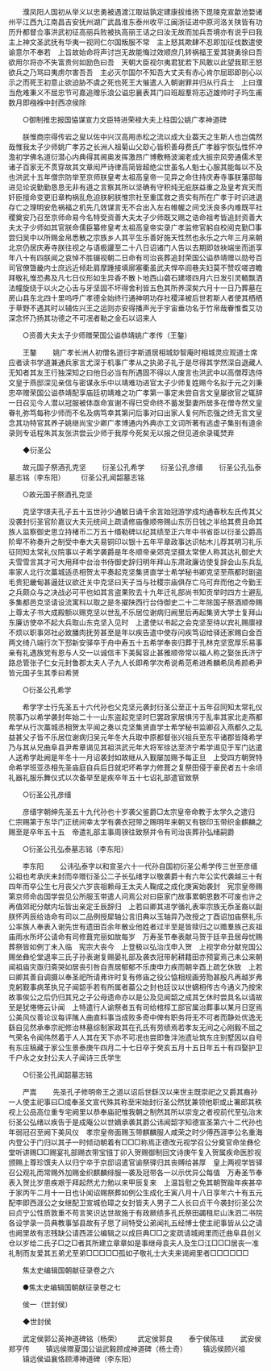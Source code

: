 <!-- { "loadSidebar": true } -->
　　濮凤阳人国初从举义以忠勇被遇渡江取姑孰定建康拔维扬下毘陵克宣歙池婺诸州平江西九江南昌吉安抚州湖广武昌淮东泰州收平江闽浙征进中原河洛关陕皆有功历升都督佥事洪武初征高丽兵败被执高丽王诘之曰汝无故而加兵吾境亦有说乎曰我　主上神文圣武抚有华夷一视同仁尔国叛服不常　主上怒其欺肆不忍即加征伐数遣使谕意尔不奉若　上旨故始命将声讨岂无故能悔过效顺庶几转祸福王爱其骁勇徐曰吾欲用尔将亦不失富贵何如励色曰吾　天朝大臣视尔夷君犹若下风敢以此望我耶王怒欲兵之乃骂曰夷虏尔害吾吾　主必灭尔国尔不知吾大丈夫有赤心肯尔屈耶即剖心以示之而死王初意止欲迫胁不虞之死也死王大慛遣人入朝谢罪并归从行兵士　上曰濮当危难秉义不屈忠节可嘉追赠乐浪公谥忠襄表其门曰班超羣将志迈雄帅时子玙生甫数月即襁褓中封西凉侯除 

　　○御制推忠报国恊谋宣力文臣特进荣禄大夫上柱国公姚广孝神道碑 

　　朕惟商宗得传岩之叟以佐中兴汉高用赤松之流以成大业葢天之生斯人也岂偶然哉惟我太子少师姚广孝苏之长洲人祖菊山父玅心皆积善母费氏广孝器宇恢弘性怀冲澹初学佛名道衍潜心内典得其阃奥发挥激昂广博敷畅波澜老成大振宗风旁通儒术至诸子百家无不贯穿故其文章闳严诗律高简皆超绝尘世虽名人魁士心服其能每以不及也洪武十五年僧宗防举至京师朕皇考太祖高皇帝一见异之命住持庆寿寺事朕藩邸每进见论说勤勤恳恳无非有道之言察其所以坚确有守积纯无疪朕益重之及皇考宾天而奸臣擅命变更旧章构祸乱危迫朕躬朕惟宗社至重匡救之责实有所在广孝于时识进退存亡之理明安危祸福之机先几效谋言无不合出入左右帷幄之间戈沃良多内难既平社稷奠安乃召至京师命易今名特受资善大夫太子少师既又赐之诰命祖考皆追封资善大夫太子少师如其官朕命儒臣纂修皇考太祖高皇帝实录广孝监修官躬自校阅克勤□事尝归吴中以所赐金帛悉散之宗族乡人其平生乐善好施天性然也永乐之六年三月来朝北京仍居庆寿寺朕往视之与语极讙至二十八日诏诸门人告以去期即敛袂端坐而逝享年八十有四朕闻之哀悼不胜辍视朝二日命有司治丧葬追封荣国公谥恭靖赠以勋号百司官僚曁畿内士庶远近倾赴肩摩踵接填廓塞衢虽武夫悍卒闾巷夫妇莫不赞叹嗟咨瞻拜敬礼惟恐弗及凡七日仪形如生异香不散卜地西山砻石建塔四月六日发引灵輀飘洒法幢旋绕于以火之心舌与牙坚固不坏得舍利皆五色其所养深矣六月十一日乃葬墓在房山县东北四十里呜呼广孝德全始终行通神明功存社稷泽被后世若斯人者使其栖栖于草野不遇其时以辅佐兴王之运则亦安得播声光于宇宙垂功名于竹帛哉眷惟耆艾功深念怀乃扬其功德之不可冺者勒之金石以诏来人 

　　○资善大夫太子少师赠荣国公谥恭靖姚广孝传（王鏊） 

　　王鏊 
　　姚广孝长洲人初僧名道衍字斯道居相城玅智庵时相城灵应观道士席应者读书学道兼通兵家言尤深于机事广孝从之执弟子礼于是尽得其学然深自退藏人无知者其友王行独深知之曰他日必当有所遇固不得以人废言也洪武中以高僧荐选侍文皇于燕邸深见亲信与密谋永乐中以靖难功进官太子少师复姓赐今名拟于元之刘秉忠卒赠荣国公谥恭靖配享庙廷初靖难之功广孝第一事定未尝自言文皇屡欲官之辄辞一日召见今人潜以冠服被体亟命宣谢不得巳受命终不蓄发娶妻所居多在僧寺然文皇眷礼弥笃每称少师而不名及病笃幸其第问后事对曰出家人复何所恋强之终无言文皇念其功特官其养子姚继尚宝少卿广孝博通内外典亦工文词所著有逃虚子集别有道余录则专诋程朱其友张洪尝云少师于我厚今死矣无以报之但见道余录辄焚弃 

　　◆衍圣公 

　　故元国子祭酒孔克坚 
　　衍圣公孔希学 
　　衍圣公孔彦缙 
　　衍圣公孔弘泰墓志铭（李东阳） 
　　衍圣公孔闻韶墓志铭 

　　○故元国子祭酒孔克坚 

　　克坚字璟夫孔子五十五世孙少通敏日诵千余言始冠游学成均通春秋左氏传其父没袭封衍圣官阶嘉议大夫元统间上疏请修庙像顺帝赐山东历日钱之半给其费且命其族人监察御史思立持楮币二万五十缗勒碑以纪其绩至正六年中书省臣以衍圣公爵高阶卑不称奏升之制受中奉大夫易铜印以银十五年平章政事达识帖木儿荐其明习礼乐征同知太常礼仪院事以子希学袭爵是年冬顺帝亲郊克坚摄太常使人称其达礼御史大夫雪雪言其才可大用拜中台治书侍御史辞归明年拜山东肃政廉访使复辞会山东兵乱率家人北行次藁城适丞相贺太平奏起克坚集贤直学士希学秘书卿克坚至燕都时剧盗毛贵犯畿甸甚逼廷议欲迁关中克坚曰天子当与社稷宗庙俱存亡乌可弃而他之今勤王之兵颇众与之决战必可平也如其言盗果败去十九年迁礼部尚书知贡举时四方士避乱多集都邑克坚请设流寓科以取之是冬擢陕西行台侍御史二十二年除国子祭酒顺帝赐上尊太子书大成殿额以赐克坚以世乱不乐居位谢病归阙里后再起集贤大学士复拜山东廉访使卒不起大兵取山东克坚入见时　上遣使以书起之会克坚至待以宾礼赐廪禄不烦以职事郊社必致膰肉抚劳甚至是年以疾告遣中使存问疾笃诏给驿还家赐白金百两文绮八端行次下邳新安驿卒于舟中寿五十五希学奉丧归葬于孔林克坚宽厚乐易事亲有礼遇族党有恩与人交一以诚信丰下美髯容止甚雅顺帝常以福人称之娶张氏济宁路总管张子仁女元封鲁郡太夫人子九人长即希学次希说希范希进希麟希凤希颜希尹皆元国子生其季曰希赟 

　　○衍圣公孔希学 

　　希学字士行先圣五十六代孙也父克坚元袭封衍圣公至正十五年召同知太常礼仪院事乃以希学袭封年始二十一山东盗起克坚时巳罢政家居惧污于乱率其家北走燕都希学从行次藁城丞相贺太平闻之奏以克坚集贤直学士希学秘书监卿召入燕都久之乱益甚父子皆不乐居位谢病归吴元年冬大兵取中原都督张兴祖兵至东平诸郡皆降希学乃与其从兄曲阜县尹希章谒见其祖洪武元年大将军徐达至济宁希学谒见于军门达遣人送希学赴阙是年冬十一月诏袭封如故继从入觐屡加赐予每正旦　上受四方朝贺特命希学班亚丞相先圣庙庭自兵后日就圯坏希学力修葺之复祭田侵于豪民者五十余顷礼器礼服乐舞仪式以次备举至是疾卒年五十七诏礼部遣官致祭 

　　○衍圣公孔彦缙 

　　彦缙字朝绅先圣五十九代孙也十岁袭父鉴爵□太宗皇帝命教于太学久之遣归　仁宗赐第于东华门正统间幸太学有袭衣冠带之赐明年来朝又有银印玉带织金麒麟之赐至是卒年五十五　帝遣礼部主事周骙往致祭并令有司治丧葬孙弘绪嗣爵 

　　○衍圣公孔弘泰墓志铭（李东阳） 

　　李东阳 
　　公讳弘泰字以和宣圣六十一代孙自国初衍圣公希学传三世至彦缙公祖也考承庆未封而卒赠衍圣公二子长弘绪字以敬袭爵十有六年公实代袭越三十有四年而卒公生七月丧父六岁丧祖赖母王太夫人鞠成之成化庚寅始袭封　宪宗皇帝赐第京师命齿国学尝见公所服玉带遣人问焉公对曰臣家门故事累朝恩数不可废也许之再值郊祀分献内坛皆出亲定壬辰辞归　上若曰卿其进学循礼表率宗族无忝圣裔以副朕怀丙辰给诰命有司以二品例授犀轴公言旧典以玉轴异乃改授之丁酉诏加庙祭礼乐公率族人奉表入谢先世有遗田百余年散业他姓者过半至是皆赎归之以赡羣族己亥祖庙雨水所坏公请命有司修葺完丽如故每岁　万寿圣节奉表献马贺于廷辛丑居母忧赐葬祭皆如例丁未入临　宪宗大丧今　上登极以弘治戊申入贺　上视学命分献兖国公赐坐彝伦堂退率三氏子孙表谢复赐晏礼部及袭衣冠带躬耕籍田亦预宴焉己未公来朝闻祖庙灾亟归斋哭如居丧引咎自责居郁郁不乐庚申力疾而朝辛酉上疏乞休致　上若曰卿其善自调摄以奉圣祀所请弗许时复有修庙之役公恊相规画劳勚甚殷凡再越岁弗克躬觐事病革执兄子闻韶手若有所属者葢公之封也廷议以世嫡相传古今通义乃按宋故事俟公之后仍归其兄之子公母遗命亦以是公及见闻韶之成其乞休时尝具名以请故至是犹惓惓云讣闻　上特遣行人谕祭者五有司给棺椁工部官属治葬事以某月日窆焉公美风仪善论议每评隲人曲直料事当成败多奇中俾有职务将无不可者而静处优逸无繇自见然承奉宗祀修治林墓综制家政其在孔氏有劳绩焉若孝友无间之心刚毅不屈之气荣名令闻伟然着于人人其在天下亦不可冺也尝即鲁泮池遗址筑东庄别墅因以自号有东庄稿藏于家公生景泰庚午四月二十七日卒于癸亥五月十五日年五十有四娶护卫千户永之女封公夫人子闻诗三氏学生 

　　○衍圣公孔闻韶墓志铭 

　　严嵩 
　　先圣孔子修明帝王之道以诏后世繇汉以来世主既崇祀之又爵其裔孙一人使主祀事曰□成奉圣文宣代殊其称至宋始封衍圣公然犹兼领他职或止署郎其秩视上公品高位重专宅阙里以恭奉庙祀惟我朝之制然其所以崇宠之者视前代至弘治末衍圣公弘绪以疾告于是成庵公以世嫡承袭其爵公讳闻韶字知德宣圣第六十二代孙也年弱冠召至阙下美风仪　孝宗皇帝面赐玉带麒麟服人咸荣之时少傅西涯李公名重海内登公于门归以其子一时倾动朝着有□□□称焉正德改元视学召公分奠官命坐彝伦堂听讲赐□□赐宴礼部赐衣带宝镪丁卯入贺赐御制回文诗庚午复入贺属疾命医胗视颁赐上尊珍馔夫人以归宁卒于京邸诏遣官谕祭驿归其丧赙给甚厚　皇上两视学皆驿召公观礼而常赐外加赐金织麒麟绯服一袭及冠带各一以示优异公每值　万寿圣节奉表入贺比岁患疾艰于拜起然尤力勉以来甲辰复来　上温旨慰之免其朝贺踰年疾甚卒于家丙午二月十一日也讣闻诏赐祭葬如例公生成化壬寅八月十八日享年六十有五元配李即西涯公之女继配卫宣城伯璋之女封皆夫人男子二人长曰贞干今袭封衍圣公次曰贞宁公性质敦重不苟言笑识达世故施于有政厥绩多孔氏祭田蠲租尼山洙泗二书院各设学录一员典教事邹县故有子思了祠特受公弟闻礼五经博士使主祀事皆从公之请也阙里故有志残缺公请西涯公编辑之以成巨典□□之変疏请城阙里而迁曲阜县创义仓以岁给二氏子□之□者其所建立章章如是事继母袁夫人及生□江□□□居丧一准礼制而友爱其五弟尤至弟□□□□□孤如子敬礼士大夫来谒阙里者□□□□□□ 

　　焦太史编辑国朝献征录卷之六 

　　●焦太史编辑国朝献征录卷之七 

　　侯一（世封侯） 

　　◆世封侯 

　　武定侯郭公英神道碑铭（杨荣） 
　　武定侯郭良 
　　泰宁侯陈珪 
　　武安侯郑亨传 
　　镇远侯赠夏国公谥武毅顾成神道碑（杨士奇） 
　　镇远侯顾兴祖 
　　镇远侯谥襄恪顾溥神道碑（李东阳） 

